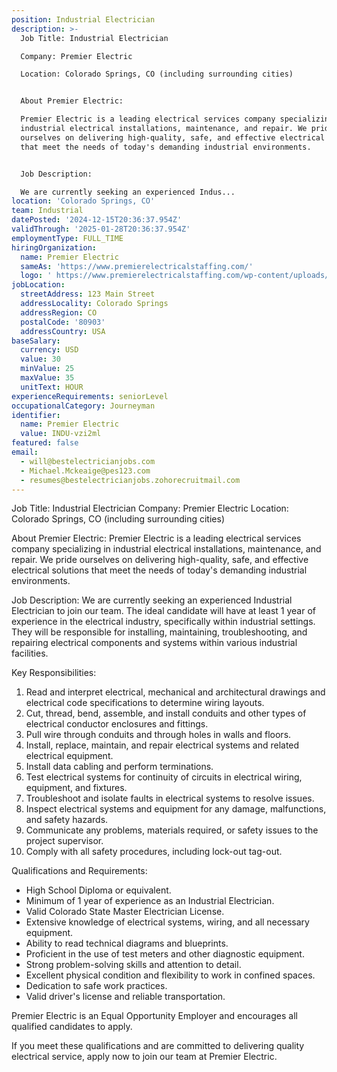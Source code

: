 ```yaml
---
position: Industrial Electrician
description: >-
  Job Title: Industrial Electrician

  Company: Premier Electric

  Location: Colorado Springs, CO (including surrounding cities)


  About Premier Electric:

  Premier Electric is a leading electrical services company specializing in
  industrial electrical installations, maintenance, and repair. We pride
  ourselves on delivering high-quality, safe, and effective electrical solutions
  that meet the needs of today's demanding industrial environments.


  Job Description:

  We are currently seeking an experienced Indus...
location: 'Colorado Springs, CO'
team: Industrial
datePosted: '2024-12-15T20:36:37.954Z'
validThrough: '2025-01-28T20:36:37.954Z'
employmentType: FULL_TIME
hiringOrganization:
  name: Premier Electric
  sameAs: 'https://www.premierelectricalstaffing.com/'
  logo: ' https://www.premierelectricalstaffing.com/wp-content/uploads/2020/05/Premier-Electrical-Staffing-logo.png'
jobLocation:
  streetAddress: 123 Main Street
  addressLocality: Colorado Springs
  addressRegion: CO
  postalCode: '80903'
  addressCountry: USA
baseSalary:
  currency: USD
  value: 30
  minValue: 25
  maxValue: 35
  unitText: HOUR
experienceRequirements: seniorLevel
occupationalCategory: Journeyman
identifier:
  name: Premier Electric
  value: INDU-vzi2ml
featured: false
email:
  - will@bestelectricianjobs.com
  - Michael.Mckeaige@pes123.com
  - resumes@bestelectricianjobs.zohorecruitmail.com
---
```




Job Title: Industrial Electrician
Company: Premier Electric
Location: Colorado Springs, CO (including surrounding cities)

About Premier Electric:
Premier Electric is a leading electrical services company specializing in industrial electrical installations, maintenance, and repair. We pride ourselves on delivering high-quality, safe, and effective electrical solutions that meet the needs of today's demanding industrial environments.

Job Description:
We are currently seeking an experienced Industrial Electrician to join our team. The ideal candidate will have at least 1 year of experience in the electrical industry, specifically within industrial settings. They will be responsible for installing, maintaining, troubleshooting, and repairing electrical components and systems within various industrial facilities.

Key Responsibilities:
1. Read and interpret electrical, mechanical and architectural drawings and electrical code specifications to determine wiring layouts.
2. Cut, thread, bend, assemble, and install conduits and other types of electrical conductor enclosures and fittings.
3. Pull wire through conduits and through holes in walls and floors.
4. Install, replace, maintain, and repair electrical systems and related electrical equipment.
5. Install data cabling and perform terminations.
6. Test electrical systems for continuity of circuits in electrical wiring, equipment, and fixtures.
7. Troubleshoot and isolate faults in electrical systems to resolve issues.
8. Inspect electrical systems and equipment for any damage, malfunctions, and safety hazards.
9. Communicate any problems, materials required, or safety issues to the project supervisor.
10. Comply with all safety procedures, including lock-out tag-out.

Qualifications and Requirements:
- High School Diploma or equivalent.
- Minimum of 1 year of experience as an Industrial Electrician.
- Valid Colorado State Master Electrician License.
- Extensive knowledge of electrical systems, wiring, and all necessary equipment.
- Ability to read technical diagrams and blueprints.
- Proficient in the use of test meters and other diagnostic equipment.
- Strong problem-solving skills and attention to detail.
- Excellent physical condition and flexibility to work in confined spaces.
- Dedication to safe work practices.
- Valid driver's license and reliable transportation.

Premier Electric is an Equal Opportunity Employer and encourages all qualified candidates to apply.

If you meet these qualifications and are committed to delivering quality electrical service, apply now to join our team at Premier Electric.
